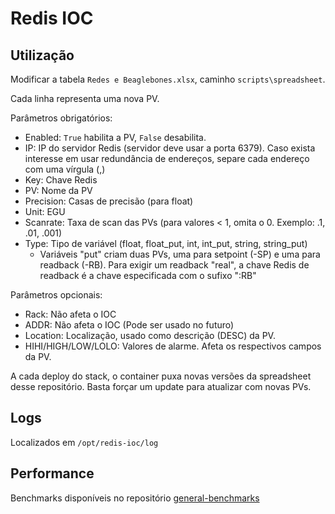 # Redis IOC

## Utilização
Modificar a tabela `Redes e Beaglebones.xlsx`, caminho `scripts\spreadsheet`.

Cada linha representa uma nova PV.

Parâmetros obrigatórios:
- Enabled: `True` habilita a PV, `False` desabilita.
- IP: IP do servidor Redis (servidor deve usar a porta 6379). Caso exista interesse em usar redundância de endereços, separe cada endereço com uma vírgula (,)
- Key: Chave Redis
- PV: Nome da PV
- Precision: Casas de precisão (para float)
- Unit: EGU
- Scanrate: Taxa de scan das PVs (para valores < 1, omita o 0. Exemplo: .1, .01, .001)
- Type: Tipo de variável (float, float_put, int, int_put, string, string_put)
    - Variáveis "put" criam duas PVs, uma para setpoint (-SP) e uma para readback (-RB). Para exigir um readback "real", a chave Redis de readback é a chave especificada com o sufixo ":RB"

Parâmetros opcionais: 
- Rack: Não afeta o IOC
- ADDR: Não afeta o IOC (Pode ser usado no futuro)
- Location: Localização, usado como descrição (DESC) da PV.
- HIHI/HIGH/LOW/LOLO: Valores de alarme. Afeta os respectivos campos da PV.

A cada deploy do stack, o container puxa novas versões da spreadsheet desse repositório. Basta forçar um update para atualizar com novas PVs.

## Logs

Localizados em `/opt/redis-ioc/log`

## Performance
Benchmarks disponíveis no repositório [general-benchmarks](https://gitlab.cnpem.br/guilherme.freitas/raw-ethernet-benchmark)